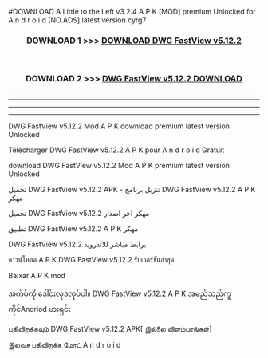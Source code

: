 #DOWNLOAD A Little to the Left v3.2.4 A P K [MOD] premium Unlocked for A n d r o i d [NO.ADS] latest version cyrg7 



<div align="center">

<h3>DOWNLOAD 1 >>> <a href="https://getmod1.web.app/?judule=Btd Battles">DOWNLOAD DWG FastView v5.12.2</a></h3><br>

<h3>DOWNLOAD 2 >>> <a href="https://getmod1.web.app/?judule=Btd Battles">DWG FastView v5.12.2 DOWNLOAD </a></h3>

</div>


----------------------------------------------------------

----------------------------------------------------------

----------------------------------------------------------

----------------------------------------------------------


DWG FastView v5.12.2 Mod A P K download premium latest version Unlocked

Télécharger DWG FastView v5.12.2 A P K pour A n d r o i d Gratuit

download DWG FastView v5.12.2 Mod A P K premium latest version Unlocked

تحميل DWG FastView v5.12.2 APK - تنزيل برنامج DWG FastView v5.12.2 A P K مهكر

تحميل DWG FastView v5.12.2 مهكر اخر اصدار

تطبيق DWG FastView v5.12.2 A P K مهكر

DWG FastView v5.12.2 برابط مباشر للاندرويد

ดาวน์โหลด A P K DWG FastView v5.12.2 รับเวอร์ชันล่าสุด

Baixar A P K mod

အက်ပ်ကို ဒေါင်းလုဒ်လုပ်ပါ။ DWG FastView v5.12.2 A P K အမည်သည်ကူကိုင်Andriod ဗားရှင်း

பதிவிறக்கவும் DWG FastView v5.12.2 APK[ இல்லை விளம்பரங்கள்] 
 
இலவச பதிவிறக்க மோட் A n d r o i d



